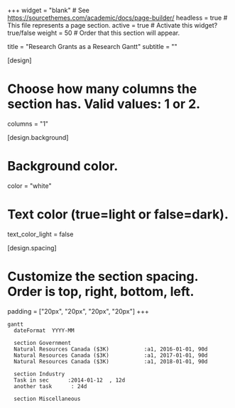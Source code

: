 +++
widget = "blank"  # See https://sourcethemes.com/academic/docs/page-builder/
headless = true  # This file represents a page section.
active = true  # Activate this widget? true/false
weight = 50  # Order that this section will appear.

title = "Research Grants as a Research Gantt"
subtitle = ""

[design]
  # Choose how many columns the section has. Valid values: 1 or 2.
  columns = "1"

[design.background]
  # Background color.
   color = "white"
  
  # Text color (true=light or false=dark).
  text_color_light = false

[design.spacing]
  # Customize the section spacing. Order is top, right, bottom, left.
  padding = ["20px", "20px", "20px", "20px"]
+++

```mermaid
gantt
  dateFormat  YYYY-MM

  section Government
  Natural Resources Canada ($3K)           :a1, 2016-01-01, 90d
  Natural Resources Canada ($3K)           :a1, 2017-01-01, 90d
  Natural Resources Canada ($3K)           :a1, 2018-01-01, 90d

  section Industry
  Task in sec      :2014-01-12  , 12d
  another task      : 24d

  section Miscellaneous
  
```

